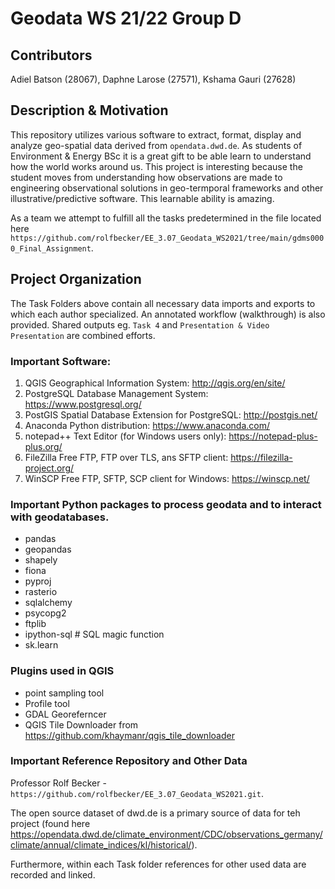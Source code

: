 # Geodata WS 21/22 Group D 
## Contributors 
Adiel Batson (28067), Daphne Larose (27571), Kshama Gauri (27628)
## Description & Motivation
This repository utilizes various software to extract, format, display and analyze geo-spatial data derived from `opendata.dwd.de`. As students of Environment & Energy BSc it is a great gift to be able learn to understand how the world works around us. This project is interesting because the student moves from understanding how observations are made to engineering observational solutions in geo-termporal frameworks and other illustrative/predictive software. This learnable ability is amazing. 

As a team we attempt to fulfill all the tasks predetermined in the file located here `https://github.com/rolfbecker/EE_3.07_Geodata_WS2021/tree/main/gdms0000_Final_Assignment`.
 
## Project Organization
The Task Folders above contain all necessary data imports and exports to which each author specialized. An annotated workflow (walkthrough) is also provided. Shared outputs eg. `Task 4` and `Presentation & Video Presentation` are combined efforts.

### Important Software:
1. QGIS Geographical Information System: http://qgis.org/en/site/
2. PostgreSQL Database Management System: https://www.postgresql.org/
3. PostGIS Spatial Database Extension for PostgreSQL: http://postgis.net/  
4. Anaconda Python distribution: https://www.anaconda.com/
5. notepad++ Text Editor (for Windows users only): https://notepad-plus-plus.org/
6. FileZilla Free FTP, FTP over TLS, ans SFTP client: https://filezilla-project.org/
7. WinSCP Free FTP, SFTP, SCP client for Windows: https://winscp.net/

### Important Python packages to process geodata and to interact with geodatabases.

* pandas
* geopandas
* shapely
* fiona
* pyproj
* rasterio
* sqlalchemy 
* psycopg2
* ftplib
* ipython-sql # SQL magic function
* sk.learn

### Plugins used in QGIS 
* point sampling tool
* Profile tool
* GDAL Georeferncer
* QGIS Tile Downloader from https://github.com/khaymanr/qgis_tile_downloader

### Important Reference Repository and Other Data
Professor Rolf Becker - `https://github.com/rolfbecker/EE_3.07_Geodata_WS2021.git`.

The open source dataset of dwd.de is a primary source of data for teh project (found here https://opendata.dwd.de/climate_environment/CDC/observations_germany/climate/annual/climate_indices/kl/historical/). 

Furthermore, within each Task folder references for other used data are recorded and linked.



